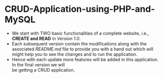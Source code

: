 # CRUD-Application-using-PHP-and-MySQL
* We start with TWO basic functionalities of a complete website, i.e., **CREATE and READ** in _Version 1.0_.
* Each subsequent version contain the modifications along with the associated _README.md_ file to provide you with a hand out which will might help you to see the changes and to run the application.
* Hence with each update more features will be added in this application. In the final version we will  
  be getting a CRUD application.
